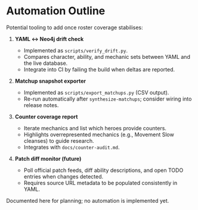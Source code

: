 # Automation Outline

Potential tooling to add once roster coverage stabilises:

1. **YAML ↔ Neo4j drift check**  
   - Implemented as `scripts/verify_drift.py`.  
   - Compares character, ability, and mechanic sets between YAML and the live database.  
   - Integrate into CI by failing the build when deltas are reported.

2. **Matchup snapshot exporter**  
   - Implemented as `scripts/export_matchups.py` (CSV output).  
   - Re-run automatically after `synthesize-matchups`; consider wiring into release notes.

3. **Counter coverage report**  
   - Iterate mechanics and list which heroes provide counters.  
   - Highlights overrepresented mechanics (e.g., Movement Slow cleanses) to guide research.  
   - Integrates with `docs/counter-audit.md`.

4. **Patch diff monitor (future)**  
   - Poll official patch feeds, diff ability descriptions, and open TODO entries when changes detected.  
   - Requires source URL metadata to be populated consistently in YAML.

Documented here for planning; no automation is implemented yet.
